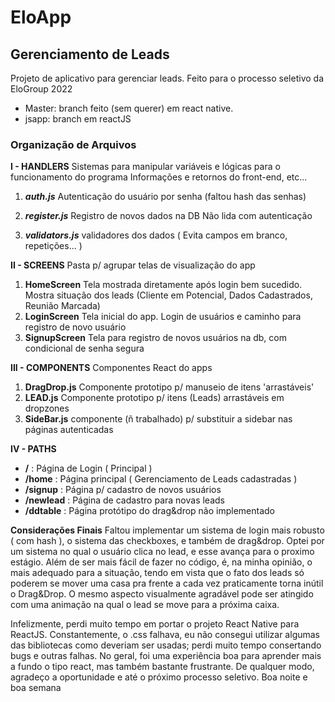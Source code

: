 
# **EloApp**

## Gerenciamento de Leads

Projeto de aplicativo para gerenciar leads.
Feito para o processo seletivo da EloGroup 2022
- Master: branch feito (sem querer) em react native.
- jsapp: branch em reactJS
 
### Organização de Arquivos ###

**I - HANDLERS**
Sistemas para manipular variáveis e lógicas para o funcionamento do programa
Informações e retornos do front-end, etc...
1. **_auth.js_**
Autenticação do usuário por senha
(faltou hash das senhas)

2. **_register.js_**
Registro de novos dados na DB
Não lida com autenticação

3. **_validators.js_**
validadores dos dados ( Evita campos em branco, repetições... )

**II - SCREENS**
Pasta p/ agrupar telas de visualização do app
1. **HomeScreen**
Tela mostrada diretamente após login bem sucedido. Mostra situação dos leads (Cliente em Potencial, Dados Cadastrados, Reunião Marcada)
6. **LoginScreen**
Tela inicial do app. Login de usuários e caminho para registro de novo
usuário
7. **SignupScreen**
Tela para registro de novos usuários na db, com condicional de 
senha segura

**III - COMPONENTS**
Componentes React do apps

1. **DragDrop.js**
Componente prototipo p/ manuseio de itens 'arrastáveis'
2. **LEAD.js**
Componente prototipo p/ itens (Leads) arrastáveis em dropzones
3. **SideBar.js**
componente (ñ trabalhado) p/ substituir a sidebar nas páginas autenticadas

**IV - PATHS**
- **/** :  Página de Login ( Principal )
- **/home** : Página principal ( Gerenciamento de Leads cadastradas )
- **/signup** : Página p/ cadastro de novos usuários
- **/newlead** : Página de cadastro para novas leads
- **/ddtable** : Página protótipo do drag&drop não implementado

**Considerações Finais**
Faltou implementar um sistema de login mais robusto ( com hash ), o sistema das checkboxes, e também de drag&drop. Optei por um sistema no qual o usuário clica no lead, e esse avança para o proximo estágio. Além de ser mais fácil de fazer no código, é, na minha opinião, o mais adequado para a situação, tendo em vista que o fato dos leads só poderem se mover uma casa pra frente a cada vez praticamente torna inútil o Drag&Drop. O mesmo aspecto visualmente agradável pode ser atingido com uma animação na qual o lead se move para a próxima caixa.

Infelizmente, perdi muito tempo em portar o projeto React Native para ReactJS. Constantemente, o .css falhava, eu não consegui utilizar algumas das bibliotecas como deveriam ser usadas; perdi muito tempo consertando bugs e outras falhas. No geral, foi uma experiência boa para aprender mais a fundo o tipo react, mas também bastante frustrante.
De qualquer modo, agradeço a oportunidade e até o próximo processo seletivo.
Boa noite e boa semana 
